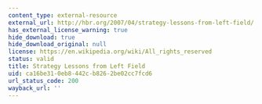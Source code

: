 ```yaml
---
content_type: external-resource
external_url: http://hbr.org/2007/04/strategy-lessons-from-left-field/
has_external_license_warning: true
hide_download: true
hide_download_original: null
license: https://en.wikipedia.org/wiki/All_rights_reserved
status: valid
title: Strategy Lessons from Left Field
uid: ca16be31-0eb8-442c-b826-2be02cc7fcd6
url_status_code: 200
wayback_url: ''
---
```

